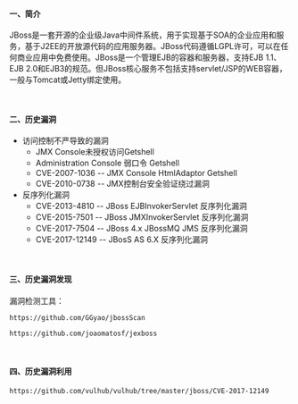 #### 一、简介

JBoss是一套开源的企业级Java中间件系统，用于实现基于SOA的企业应用和服务，基于J2EE的开放源代码的应用服务器。JBoss代码遵循LGPL许可，可以在任何商业应用中免费使用。JBoss是一个管理EJB的容器和服务器，支持EJB 1.1、EJB 2.0和EJB3的规范。但JBoss核心服务不包括支持servlet/JSP的WEB容器，一般与Tomcat或Jetty绑定使用。

<br/>

#### 二、历史漏洞

- 访问控制不严导致的漏洞
  - JMX Console未授权访问Getshell
  - Administration Console 弱口令 Getshell
  - CVE-2007-1036 -- JMX Console HtmlAdaptor Getshell
  - CVE-2010-0738 -- JMX控制台安全验证绕过漏洞
- 反序列化漏洞
  - CVE-2013-4810 -- JBoss EJBInvokerServlet 反序列化漏洞
  - CVE-2015-7501 -- JBoss JMXInvokerServlet 反序列化漏洞
  - CVE-2017-7504 -- JBoss 4.x JBossMQ JMS 反序列化漏洞
  - CVE-2017-12149 -- JBosS AS 6.X 反序列化漏洞

<br/>

#### 三、历史漏洞发现

漏洞检测工具：

`https://github.com/GGyao/jbossScan`

`https://github.com/joaomatosf/jexboss`

<br/>

#### 四、历史漏洞利用

`https://github.com/vulhub/vulhub/tree/master/jboss/CVE-2017-12149`

